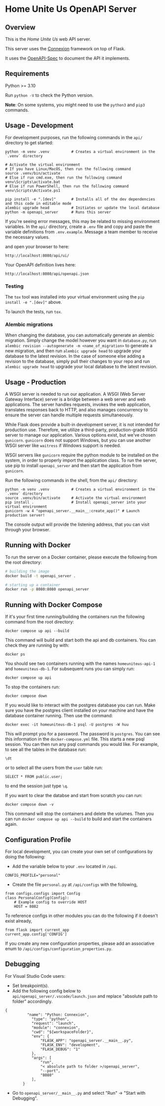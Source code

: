 # Home Unite Us OpenAPI Server

## Overview

This is the *Home Unite Us* web API server.

This server uses the [Connexion](https://github.com/zalando/connexion) framework on top of Flask.

It uses the [OpenAPI-Spec](https://openapis.org) to document the API it implements.

## Requirements

Python >= 3.10

Run `python -V` to check the Python version.

**Note**: On some systems, you might need to use the `python3` and `pip3` commands.

## Usage - Development

For development purposes, run the following commands in the `api/` directory to get started:

```shell
python -m venv .venv          # Creates a virtual environment in the `.venv` directory

# Activate the virtual environment
# If you have Linux/MacOS, then run the following command
source .venv/bin/activate
# Else if run cmd.exe, then run the following command
venv\Scripts\activate.bat
# Else if run PowerShell, then run the following command
venv\Scripts\Activate.ps1

pip install -e ".[dev]"       # Installs all of the dev dependencies and this code in editable mode
alembic upgrade head          # Initiates or update the local database
python -m openapi_server      # Runs this server
```

If you're seeing error messages, this may be related to missing environment variables. In the `api/` directory, create a `.env` file and copy and paste the variable definitions from `.env.example`. Message a team member to receive the necessary values.

and open your browser to here:

```
http://localhost:8080/api/ui/
```

Your OpenAPI definition lives here:

```
http://localhost:8080/api/openapi.json
```

### Testing

The `tox` tool was installed into your virtual environment using the `pip install -e ".[dev]"` above.

To launch the tests, run `tox`.

### Alembic migrations

When changing the database, you can automatically generate an alembic migration. Simply change the model however you want in `database.py`, run `alembic revision --autogenerate -m <name_of_migration>` to generate a new migration, and then run `alembic upgrade head` to upgrade your database to the latest revision.
In the case of someone else adding a revision to the database, simply pull their changes to your repo and run `alembic upgrade head` to upgrade your local database to the latest revision.

## Usage - Production

A WSGI server is needed to run our application. A WSGI (Web Server Gateway Interface) server is a bridge between a web server and web applications. The server handles requests, invokes the web application, translates responses back to HTTP, and also manages concurrency to ensure the server can handle multiple requests simultaneously.

While Flask does provide a built-in development server, it is not intended for production use. Therefore, we utilize a third-party, production-grade WSGI server to manage our application. Various options exist, but we've chosen `gunicorn`. `gunicorn` does not support Windows, but you can use another WSGI server like `waitress` if Windows support is needed.

WSGI servers like `gunicorn` require the python module to be installed on the system, in order to properly import the application class. To run the server, use pip to install `openapi_server` and then start the application from `gunicorn`.

Run the following commands in the shell, from the `api/` directory:

```shell
python -m venv .venv          # Creates a virtual environment in the `.venv` directory
source .venv/bin/activate     # Activate the virtual environment
pip install .                 # Install openapi_server into your virtual environment
gunicorn -w 4 "openapi_server.__main__:create_app()" # Launch production server!
```

The console output will provide the listening address, that you can visit through your browser.

## Running with Docker

To run the server on a Docker container, please execute the following from the root directory:

```bash
# building the image
docker build -t openapi_server .

# starting up a container
docker run -p 8080:8080 openapi_server
```

## Running with Docker Compose

If it's your first time running/building the containers run the following command from the root directory:

```
docker compose up api --build
```

This command will build and start both the api and db containers. You can check they are running by with:

```
docker ps
```

You should see two containers running with the names `homeuniteus-api-1` and `homeuniteus-db-1`. For subsequent runs you can simply run:

```
docker compose up api
```

To stop the containers run:

```
docker compose down
```

If you would like to interact with the postgres database you can run. Make sure you have the postgres client installed on your machine and have the database container running. Then use the command:

```
docker exec -it homeuniteus-db-1 psql -U postgres -W huu
```

This will prompt you for a password. The password is `postgres`. You can see this information in the `docker-compose.yml` file. This starts a new psql session. You can then run any psql commands you would like. For example, to see all the tables in the database run:

```
\dt
```

or to select all the users from the `user` table run:

```
SELECT * FROM public.user;
```

to end the session just type `\q`.

If you want to clear the databse and start from scratch you can run:

```
docker compose down -v
```

This command will stop the containers and delete the volumes. Then you can run `docker compose up api --build` to build and start the containers again.


## Configuration Profile
For local development, you can create your own set of configurations by doing the following:
- Add the variable below to your `.env` located in `/api`.
```
CONFIG_PROFILE="personal"
```
- Create the file `personal.py` at `/api/configs` with the following,
```
from configs.configs import Config
class PersonalConfig(Config):
    # Example config to override HOST
    HOST = 8082
```
To reference configs in other modules you can do the following if it doesn't exist already,
```
from flask import current_app
current_app.config['CONFIG']
```
If you create any new configuration properties, please add an associative enum to `/api/configs/configuration_properties.py`.

## Debugging

For Visual Studio Code users:
- Set breakpoint(s).
- Add the following config below to `api/openapi_server/.vscode/launch.json` and replace "absolute path to folder" accordingly.

```
{
          "name": "Python: Connexion",
            "type": "python",
            "request": "launch",
            "module": "connexion",
            "cwd": "${workspaceFolder}",
            "env": {
                "FLASK_APP": "openapi_server.__main__.py",
                "FLASK_ENV": "development",
                "FLASK_DEBUG": "1"
            },
            "args": [
                "run",
                "< absolute path to folder >/openapi_server",
                "--port",
                "8080"
            ],
        }
```
- Go to `openapi_server/__main__.py` and select "Run" -> "Start with Debugging".
